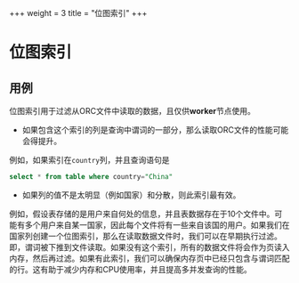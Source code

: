 +++
weight = 3
title = "位图索引"
+++

# 位图索引

## 用例

位图索引用于过滤从ORC文件中读取的数据，且仅供**worker**节点使用。

- 如果包含这个索引的列是查询中谓词的一部分，那么读取ORC文件的性能可能会得提升。

例如，如果索引在`country`列，并且查询语句是

``` sql
select * from table where country="China"
```

- 如果列的值不是太明显（例如国家）和分散，则此索引最有效。

例如，假设表存储的是用户来自何处的信息，并且表数据存在于10个文件中。可能有多个用户来自某一国家，因此每个文件将有一些来自该国的用户。如果我们在国家列创建一个位图索引，那么在读取数据文件时，我们可以在早期执行过滤。即，谓词被下推到文件读取。如果没有这个索引，所有的数据文件将会作为页读入内存，然后再过滤。如果有此索引，我们可以确保内存页中已经只包含与谓词匹配的行。这有助于减少内存和CPU使用率，并且提高多并发查询的性能。

